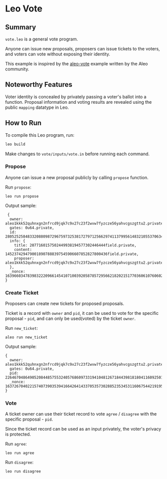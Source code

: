 # Leo Vote

## Summary

`vote.leo` is a general vote program.

Anyone can issue new proposals, 
proposers can issue tickets to the voters, 
and voters can vote without exposing their identity.

This example is inspired by the [aleo-vote](https://github.com/zkprivacy/aleo-vote) example written by the Aleo community.

## Noteworthy Features

Voter identity is concealed by privately passing a voter's ballot into a function.
Proposal information and voting results are revealed using the public `mapping` datatype in Leo.

## How to Run

To compile this Leo program, run:
```bash
leo build
```

Make changes to `vote/inputs/vote.in` before running each command.

### Propose

Anyone can issue a new proposal publicly by calling `propose` function.

Run `propose`:

```
leo run propose
```

Output sample:

```
 {
  owner: aleo1kkk52quhnxgn2nfrcd9jqk7c9x27c23f2wvw7fyzcze56yahvcgszgttu2.private,
  gates: 0u64.private,
  id: 2805252584833208809872967597325381727971256629741137995614832105537063464740field.private,
  info: {
    title: 2077160157502449938194577302446444field.private,
    content: 1452374294790018907888397545906607852827800436field.private,
    proposer: aleo1kkk52quhnxgn2nfrcd9jqk7c9x27c23f2wvw7fyzcze56yahvcgszgttu2.private
  },
  _nonce: 1639660347839832220966145410710039205878572956621820215177036061076060242021group.public
}
```

### Create Ticket

Proposers can create new tickets for proposed proposals.

Ticket is a record with `owner` and `pid`, 
it can be used to vote for the specific proposal - `pid`, 
and can only be used(voted) by the ticket `owner`.

Run `new_ticket`:

```
aleo run new_ticket
```

Output sample:

```
{
  owner: aleo1kkk52quhnxgn2nfrcd9jqk7c9x27c23f2wvw7fyzcze56yahvcgszgttu2.private,
  gates: 0u64.private,
  pid: 2264670486490520844857553240576860973319410481267184439818180411609250173817field.private,
  _nonce: 1637267040221574073903539416642641433705357302885235345311606754421919550724group.public
}
```

### Vote

A ticket owner can use their ticket record to vote `agree` / `disagree` with the specific proposal - `pid`.

Since the ticket record can be used as an input privately, the voter's privacy is protected.

Run `agree`:

```
leo run agree
```

Run `disagree`:

```
leo run disagree
```

